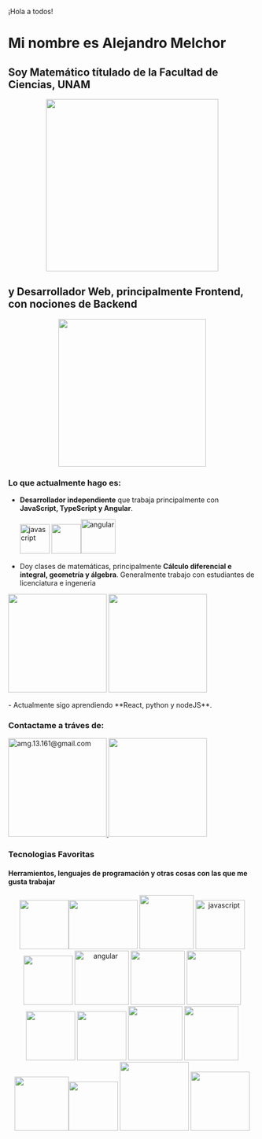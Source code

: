 ¡Hola a todos!

# Mi nombre es Alejandro Melchor

## Soy Matemático títulado de la Facultad de Ciencias, UNAM
<p align="center">
<img src="https://encrypted-tbn0.gstatic.com/images?q=tbn:ANd9GcTzAwgUOjgahRmO3zUf6PEg0hnvzzRxBfjKa_J-_BY8T8Uf6KznwD14yBQJZ74PL-Uo-w&usqp=CAU" width="350"/>
</p>

## y Desarrollador Web, principalmente Frontend, con nociones de Backend
<p align="center">
<img src="https://anthoncode.com/wp-content/uploads/2019/05/front-end-y-back-end.jpg" width="300"/>
</p>

### Lo que actualmente hago es:

 - **Desarrollador independiente** que trabaja principalmente con **JavaScript, TypeScript y Angular**. 
   <p align="left"><img src="https://caseydemo.github.io/images/icons/JavascriptLogo.png" alt="javascript" width="60" height="60"/>  <img src="https://encrypted-tbn0.gstatic.com/images?q=tbn:ANd9GcRbErme3WHnTAJjqqKRVlsnc6gfSTHFS_AfRA&usqp=CAU" width="60" /><img src="https://upload.wikimedia.org/wikipedia/commons/thumb/c/cf/Angular_full_color_logo.svg/1200px-Angular_full_color_logo.svg.png" alt="angular" width="70" height="70"/>
</p>

 - Doy clases de matemáticas, principalmente **Cálculo diferencial e integral, geometría y álgebra**. Generalmente  trabajo con estudiantes de licenciatura e ingeneria
 <p align="left"><img src="https://infolibros.org/wp-content/uploads/2021/07/Libros-de-Calculo-Diferencial.jpg?ezimgfmt=rs:330x197/rscb33/ng:webp/ngcb33" width="200"/>  <img src="https://prod-discovery.edx-cdn.org/media/course/image/4502ab02-2a8c-4741-b752-b4d1798014e6-1e46981ad171.small.jpg" width="200"/><p>
 - Actualmente sigo aprendiendo **React, python y nodeJS**.

### Contactame a tráves de:

<p align="left"><a href="mailto:amg.13.161@gmail.com">
<img src="https://1000marcas.net/wp-content/uploads/2019/11/logo-Gmail-1.png" alt="amg.13.161@gmail.com" width="200">
</a>
<a href="https://www.linkedin.com/in/alejandro-melchor-galv%C3%A1n-449211185">
<img src="https://is5-ssl.mzstatic.com/image/thumb/Purple116/v4/28/e1/8a/28e18ad4-87bb-ed4f-e75d-688639b43462/AppIcon-0-1x_U007emarketing-0-7-0-85-220.png/1200x600wa.png" width="200">
</a>
</p>
 
 
 ### Tecnologias Favoritas
 
 #### Herramientos, lenguajes de programación  y otras cosas con las que me gusta trabajar
 <p align="center"><img src="https://encrypted-tbn0.gstatic.com/images?q=tbn:ANd9GcTh7HwVz9h18DrB8OeLJ1oUyWw6JPIBqfxDUEiFi_804PEIQxzvfuW5p0eQ3inRMifes4s&usqp=CAU" width="100"/><img src="https://losmejorescursosde.com/wp-content/uploads/2021/02/css.png" width="140" height="100" alt=""/> <img src="https://javadesde0.com/wp-content/uploads/sass-1.jpg" width="110" alt=""/> <img src="https://caseydemo.github.io/images/icons/JavascriptLogo.png" alt="javascript" width="100"/> <img src="https://encrypted-tbn0.gstatic.com/images?q=tbn:ANd9GcRbErme3WHnTAJjqqKRVlsnc6gfSTHFS_AfRA&usqp=CAU" width="100" /> <img src="https://upload.wikimedia.org/wikipedia/commons/thumb/c/cf/Angular_full_color_logo.svg/1200px-Angular_full_color_logo.svg.png" alt="angular" width="110"/> <img src="https://miro.medium.com/max/600/0*0HbG3AauYcBjgBMi.png" width="110"> <img src="https://encrypted-tbn0.gstatic.com/images?q=tbn:ANd9GcRjdAgARP5ZgppnGoP-g1Z0b4IfZ0FArSLhEGVlM6Y9jw1Jc-_4kJF-0YPaUeW7zjzBugQ&usqp=CAU" width="110" />
 <img src="https://miro.medium.com/max/554/1*42aKSdKAWZ3VtqT5ICd82w.png" width="100"/> <img src="https://t1.uc.ltmcdn.com/es/posts/2/2/8/como_instalar_mysql_en_windows_23822_orig.jpg" width="100"> <img src="https://getbootstrap.com/docs/4.0/assets/brand/bootstrap-social-logo.png" width="110"/> <img src="https://img2.freepng.es/20181128/cbr/kisspng-python-programming-basics-for-absolute-beginners-michigan-python-user-group-5-jul-2-18-5bfef921c53528.7857216715434365778078.jpg" width="110"> <img src="https://encrypted-tbn0.gstatic.com/images?q=tbn:ANd9GcSuC3DQ4UHs-_eO7bmr9l23Hsq1m8fZwx0eOMARioFDee65HfwIY1cdxR8R7Pj7G-f8O9w&usqp=CAU" width="110"/><img src="https://i0.wp.com/www.primefaces.org/wp-content/uploads/2018/05/primeng-logo.png?fit=1000%2C1000&ssl=1&w=640" width="100"> <img src="https://www.digital55.com/wp-content/uploads/2020/02/construir-un-tema-basico-con-angular-material.jpg" width="140"> <img src="https://cms-assets.tutsplus.com/uploads/users/1499/posts/27926/preview_image/firebase_logo.png" width="120">
 </p>



